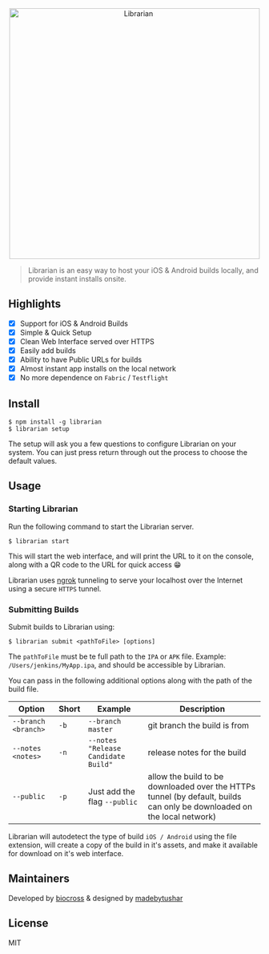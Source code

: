 
<div align="center">
<img width="500" src="https://raw.githubusercontent.com/biocross/Librarian-Web/master/assets/LogoText_medium.png" alt="Librarian"><br/>
</div>


> Librarian is an easy way to host your iOS & Android builds locally, and provide instant installs onsite.


## Highlights

- [x] Support for iOS & Android Builds
- [x] Simple & Quick Setup
- [x] Clean Web Interface served over HTTPS
- [x] Easily add builds
- [x] Ability to have Public URLs for builds
- [x] Almost instant app installs on the local network
- [x] No more dependence on `Fabric` / `Testflight`

## Install

```console
$ npm install -g librarian
$ librarian setup
```
The setup will ask you a few questions to configure Librarian on your system. You can just press return through out the process to choose the default values.

## Usage

### Starting Librarian

Run the following command to start the Librarian server.  

```console
$ librarian start
```
This will start the web interface, and will print the URL to it on the console, along with a QR code to the URL for quick access 😁

Librarian uses [ngrok](https://ngrok.com/product) tunneling to serve your localhost over the Internet using a secure `HTTPS` tunnel.

### Submitting Builds

Submit builds to Librarian using:

```console
$ librarian submit <pathToFile> [options]
```
The `pathToFile` must be te full path to the `IPA` or `APK` file. Example: `/Users/jenkins/MyApp.ipa`, and should be accessible by Librarian.

You can pass in the following additional options along with the path of the build file.

Option | Short | Example | Description
--- | --- | --- | ---
`--branch <branch>` | `-b` | `--branch master` | git branch the build is from
`--notes <notes>` | `-n` | `--notes "Release Candidate Build"` | release notes for the build
`--public` | `-p` | Just add the flag `--public` | allow the build to be downloaded over the HTTPs tunnel (by default, builds can only be downloaded on the local network)

Librarian will autodetect the type of build `iOS / Android` using the file extension, will create a copy of the build in it's assets, and make it available for download on it's web interface.


## Maintainers

Developed by [biocross](https://twitter.com/sids7) & designed by [madebytushar](https://twitter.com/madebytushar)


## License

MIT